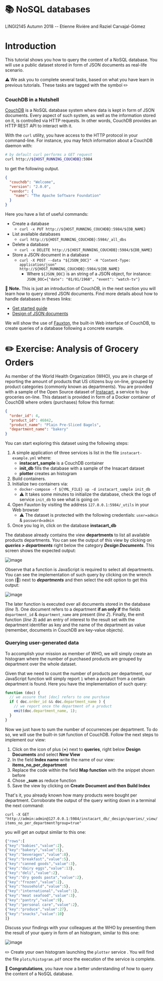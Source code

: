 # :books: NoSQL databases
LINGI2145 Autumn 2018 -- Etienne Rivière and Raziel Carvajal-Gómez

# Introduction

This tutorial shows you how to query the content of a NoSQL database.
You will use a public dataset stored in form of JSON documents as real-life scenario.

:warning: We ask you to complete several tasks, based on what you have learn in previous tutorials.
These tasks are tagged with the symbol :pencil2:

### CouchDB in a Nutshell

[CouchDB](http://docs.couchdb.org/en/stable/index.html) is a NoSQL database system where data is kept in form of JSON documents.
Every aspect of such system, as well as the information stored on it, is controlled via HTTP requests.
In other words, CouchDB provides an HTTP REST API to interact with it.


With the `curl` utility, you have access to the HTTP protocol in your command-line.
For instance, you may fetch information about a CouchDB daemon with:

```bash
# by default curl performs a GET request
curl http://${HOST_RUNNING_COUCHDB}:5984
```

to get the following output.

```json
{
  "couchdb": "Welcome",
  "version": "2.0.0",
  "vendor": {
    "name": "The Apache Software Foundation"
  }
}
```
Here you have a list of useful commands:

- Create a database
    - `curl -x PUT http://${HOST_RUNNING_COUCHDB}:5984/${DB_NAME}`
- List available databases
    - `curl http://${HOST_RUNNING_COUCHDB}:5984/_all_dbs`
- Delete a database
    - `curl -x DELETE http://${HOST_RUNNING_COUCHDB}:5984/${DB_NAME}`
- Store a JSON document in a database
    - `curl -X POST --data "${JSON_DOC}" -H "Content-Type: application/json" http://${HOST_RUNNING_COUCHDB}:5984/${DB_NAME}`
        - Where `${JSON_DOC}` is an string of a JSON object, for instance: `JSON_DOC={"date": "01/01/1968", "event": "watch-tv"}`

:pencil: **Note.** This is just an introduction of CouchDB, in the next section you will learn how to query stored JSON documents. Find more details about how to handle databases in theses links:
- [Get started guide](http://docs.couchdb.org/en/stable/intro/tour.html#getting-started)
- [Design of JSON documents](http://docs.couchdb.org/en/stable/ddocs/ddocs.html#design-documents)

We will show the use of [Fauxton](http://docs.couchdb.org/en/stable/intro/tour.html?highlight=fauxton#welcome-to-fauxton), the built-in Web interface of CouchDB, to create queries of a database following a concrete example.

# :pencil2: Exercise: Analysis of Grocery Orders

As member of the World Health Organization (WHO), you are in charge of reporting the amount of products that US citizens buy on-line, grouped by product categories (commonly known as departments).
You are provided with a sample of the Open Source dataset of [Instacart](https://tech.instacart.com/3-million-instacart-orders-open-sourced-d40d29ead6f2), a service to buy groceries on-line.
This dataset is provided in form of a Docker container of CouchDB where orders (purchases) follow this format:

```json
{
  "order_id": 4,
  "product_id": 46842,
  "product_name": "Plain Pre-Sliced Bagels",
  "department_name": "bakery"
}
```

You can start exploring this dataset using the following steps:

1. A simple application of three services is list in the file `instacart-example.yml` where:
    - **instacart_sample** is a CouchDB container
    - **init_db** fills the database with a sample of the Insacart dataset
    - **plotter** creates an histogram
1. Build containers.
1. Initialize two containers via:
    - `docker-compose -f ${YML_FILE} up -d instacart_sample init_db`
    - :warning: It takes some minutes to initialize the database, check the logs of service `init_db` to see what is going on
1. Open Fauxton by visiting the address `127.0.0.1:5984/_utils` in your Web browser
    - :warning: The dataset is protected with the following credentials: `user=admin` & `password=admin`
1. Once you log in, click on the database **instacart_db**

The database already contains the view **departments** to list all available products departments.
You can see the output of this view by clicking on ***queries > departments*** right below the category ***Design Documents***.
This screen shows the expected output:

![image](images/departments.png)

Observe that a function is JavaScript is required to select all departments.
You can see the implementation of such query by clicking on the wrench icon (:wrench:) next to  ***departments*** and then select the edit option to get this output:

![image](images/edit-view.png)

The later function is executed over all documents stored in the database (*line 1*).
One document refers to a department **if an only if** the fields `department_id` & `department_name` are present (*line 2*).
Finally, the emit function (*line 3*) add an entry of interest to the result set with the department identifier as key and the name of the department as value (remember, documents in CouchDB are key-value objects).

### Querying user-generated data

To accomplish your mission as member of WHO, we will simply create an histogram where the number of purchased products are grouped by department over the whole dataset.

Given that we need to count the number of products per department, our JavaScript function will simply report `1` when a product from a certain department is found. Here you have the implementation of such query:

```javascript
function (doc) {
  // we assure that [doc] refers to one purchase
  if ( doc.order_id && doc.department_name ) {
    // we report once the department of a product
    emit(doc.department_name, 1);
  }
}
```

Now we just have to sum the number of occurrences per department. To do so, we will use the built-in `SUM` function of CouchDB. Follow the next steps to implement our view:

1. Click on the icon of plus (**+**) next to **queries**, right below **Design Documents** and select **New View**
1. In the field **Index name** write the name of our view: **items_no_per_department**
1. Replace the code within the field **Map function** with the snippet shown before
1. Chose **_sum** as reduce function
1. Save the view by clicking on **Create Document and then Build Index**

That's it, you already known how many products were bought per department.
Corroborate the output of the query writing down in a terminal the next command:

`curl -X GET "http://admin:admin@127.0.0.1:5984/instacart_db/_design/queries/_view/items_no_per_department?group=true"`

you will get an output similar to this one:

```javascript
{"rows":[
{"key":"babies","value":2},
{"key":"bakery","value":5},
{"key":"beverages","value":8},
{"key":"breakfast","value":5},
{"key":"canned goods","value":3},
{"key":"dairy eggs","value":13},
{"key":"deli","value":2},
{"key":"dry goods pasta","value":2},
{"key":"frozen","value":2},
{"key":"household","value":5},
{"key":"international","value":1},
{"key":"meat seafood","value":3},
{"key":"pantry","value":9},
{"key":"personal care","value":2},
{"key":"produce","value":27},
{"key":"snacks","value":10}
]}
```
Discuss your findings with your colleagues at the WHO by presenting them the result of your query in form of an histogram, similar to this one:

![image](images/histogram.png)

:pencil2: Create your own histogram launching the `plotter` service . You will find the file `plots/histogram.pdf` once the execution of the service is complete.

:checkered_flag: **Congratulations**, you have now a better understanding of how to query the content of a NoSQL database.
